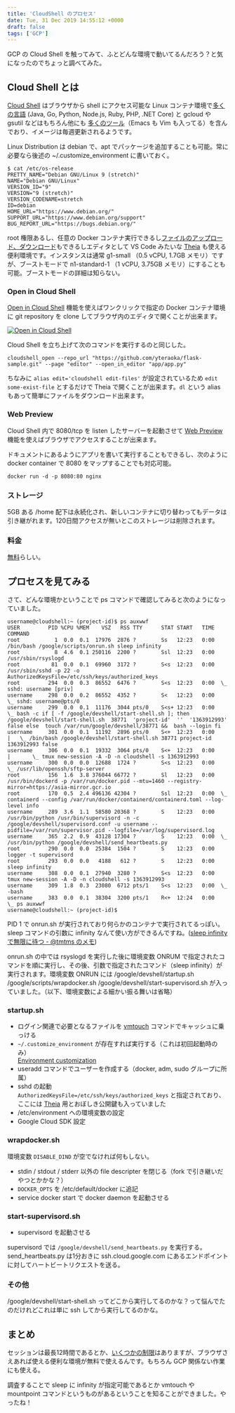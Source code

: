 ```yaml
---
title: 'CloudShell のプロセス'
date: Tue, 31 Dec 2019 14:55:12 +0000
draft: false
tags: ['GCP']
---
```


GCP の Cloud Shell を触ってみて、ふとどんな環境で動いてるんだろう？と気になったのでちょっと調べてみた。

Cloud Shell とは
--------------

[Cloud Shell](https://cloud.google.com/shell/) はブラウザから shell にアクセス可能な Linux コンテナ環境で[多くの言語](https://cloud.google.com/shell/docs/how-cloud-shell-works#language_support) (Java, Go, Python, Node.js, Ruby, PHP, .NET Core) と gcloud や gsutil などはもちろん他にも [多くのツール](https://cloud.google.com/shell/docs/how-cloud-shell-works#tools)（Emacs も Vim も入ってる）を含んでおり、イメージは毎週更新されるようです。

Linux Distribution は debian で、apt でパッケージを追加することも可能。常に必要なら後述の ~/.customize\_environment に書いておく。

```
$ cat /etc/os-release
PRETTY_NAME="Debian GNU/Linux 9 (stretch)"
NAME="Debian GNU/Linux"
VERSION_ID="9"
VERSION="9 (stretch)"
VERSION_CODENAME=stretch
ID=debian
HOME_URL="https://www.debian.org/"
SUPPORT_URL="https://www.debian.org/support"
BUG_REPORT_URL="https://bugs.debian.org/"
```

root 権限あるし、任意の Docker コンテナ実行できるし[ファイルのアップロード、ダウンロード](https://cloud.google.com/shell/docs/uploading-and-downloading-files)もできるしエディタとして VS Code みたいな [Theia](https://theia-ide.org/) も使える便利環境です。インスタンスは通常 g1-small （0.5 vCPU, 1.7GB メモリ）ですが、ブーストモードで n1-standard-1 （1 vCPU, 3.75GB メモリ）にすることも可能。ブーストモードの詳細は知らない。

### Open in Cloud Shell

[Open in Cloud Shell](https://cloud.google.com/shell/docs/open-in-cloud-shell) 機能を使えばワンクリックで指定の Docker コンテナ環境に git repository を clone してブラウザ内のエディタで開くことが出来ます。

[![Open in Cloud Shell](https://gstatic.com/cloudssh/images/open-btn.svg)](https://ssh.cloud.google.com/cloudshell/editor?cloudshell_git_repo=https%3A%2F%2Fgithub.com%2Fyteraoka%2Fflask-sample.git&cloudshell_open_in_editor=app%2Fapp.py)

Cloud Shell を立ち上げて次のコマンドを実行するのと同じした。

```
cloudshell_open --repo_url "https://github.com/yteraoka/flask-sample.git" --page "editor" --open_in_editor "app/app.py"
```

ちなみに `alias edit='cloudshell edit-files'` が設定されているため `edit some-exist-file` とするだけで Theia で開くことが出来ます。`dl` という alias もあって簡単にファイルをダウンロード出来ます。

### Web Preview

Cloud Shell 内で 8080/tcp を listen したサーバーを起動させて [Web Preview](https://cloud.google.com/shell/docs/using-web-preview) 機能を使えばブラウザでアクセスすることが出来ます。

ドキュメントにあるようにアプリを書いて実行することもできるし、次のように docker container で 8080 をマップすることでも対応可能。

```
docker run -d -p 8080:80 nginx
```

### ストレージ

5GB ある /home 配下は永続化され、新しいコンテナに切り替わってもデータは引き継がれます。120日間アクセスが無いとこのストレージは削除されます。

### 料金

[無料](https://cloud.google.com/shell/pricing)らしい。

プロセスを見てみる
---------

さて、どんな環境かということで ps コマンドで確認してみると次のようになっていました。

```
username@cloudshell:~ (project-id)$ ps auxwwf
USER         PID %CPU %MEM    VSZ   RSS TTY      STAT START   TIME COMMAND
root           1  0.0  0.1  17976  2876 ?        Ss   12:23   0:00 /bin/bash /google/scripts/onrun.sh sleep infinity
root           8  4.6  0.1 250116  2200 ?        Ssl  12:23   0:00 /usr/sbin/rsyslogd
root          81  0.0  0.1  69960  3172 ?        S<s  12:23   0:00 /usr/sbin/sshd -p 22 -o AuthorizedKeysFile=/etc/ssh/keys/authorized_keys
root         294  0.0  0.3  86552  6476 ?        S<s  12:23   0:00  \_ sshd: username [priv]
username     298  0.0  0.2  86552  4352 ?        S<   12:23   0:00      \_ sshd: username@pts/0
username     299  0.0  0.1  11176  3044 pts/0    S<s+ 12:23   0:00          \_ bash -c if [ -f /google/devshell/start-shell.sh ]; then   /google/devshell/start-shell.sh  38771  'project-id'  ''  '1363912993'  false else  touch /var/run/google/devshell/38771 &&  bash --login fi
username     301  0.0  0.1  11192  2896 pts/0    S<+  12:23   0:00          |   \_ /bin/bash /google/devshell/start-shell.sh 38771 project-id  1363912993 false
username     306  0.0  0.1  19332  3064 pts/0    S<+  12:23   0:00          |       \_ tmux new-session -A -D -n cloudshell -s 1363912993
username     300  0.0  0.0  12688  1724 ?        S<s  12:23   0:00          \_ /usr/lib/openssh/sftp-server
root         156  1.6  3.8 376044 66772 ?        Sl   12:23   0:00 /usr/bin/dockerd -p /var/run/docker.pid --mtu=1460 --registry-mirror=https://asia-mirror.gcr.io
root         170  0.5  2.4 496136 42304 ?        Ssl  12:23   0:00  \_ containerd --config /var/run/docker/containerd/containerd.toml --log-level info
username     289  3.6  1.1  58580 20368 ?        S    12:23   0:00 /usr/bin/python /usr/bin/supervisord -n -c /google/devshell/supervisord.conf -u username --pidfile=/var/run/supervisor.pid --logfile=/var/log/supervisord.log
username     365  2.2  0.9  43128 17304 ?        S    12:23   0:00  \_ /usr/bin/python /google/devshell/send_heartbeats.py
root         290  0.0  0.0  25384  1504 ?        S    12:23   0:00 logger -t supervisord
root         293  0.0  0.0   4188   612 ?        S    12:23   0:00 sleep infinity
username     308  0.0  0.1  27940  3280 ?        S<s  12:23   0:00 tmux new-session -A -D -n cloudshell -s 1363912993
username     309  1.8  0.3  23080  6712 pts/1    S<s  12:23   0:00  \_ -bash
username     383  0.0  0.1  38304  3200 pts/1    R<+  12:24   0:00      \_ ps auxwwf
username@cloudshell:~ (project-id)$
```

PID 1 で onrun.sh が実行されており何らかのコンテナで実行されてるっぽい。sleep コマンドの引数に infinity なんて使い方ができるんですね。([sleep infinity で無限に待つ - @tmtms のメモ](https://tmtms.hatenablog.com/entry/201909/sleep-infinity))

onrun.sh の中では rsyslogd を実行した後に環境変数 ONRUM で指定されたコマンドを順に実行し、その後、引数で指定されたコマンド（sleep infinity）が実行されます。環境変数 ONRUN には /google/devshell/startup.sh /google/scripts/wrapdocker.sh /google/devshell/start-supervisord.sh が入っていました。（以下、環境変数による細かい振る舞いは省略）

### startup.sh

*   ログイン関連で必要となるファイルを [vmtouch](https://hoytech.com/vmtouch/) コマンドでキャッシュに乗っける
*   `~/.customize_environment` が存在すれば実行する（これは初回起動時のみ）  
    [Environment customization](https://cloud.google.com/shell/docs/configuring-cloud-shell#environment_customization)
*   useradd コマンドでユーザーを作成する（docker, adm, sudo グループに所属）
*   sshd の起動  
    `AuthorizedKeysFile=/etc/ssh/keys/authorized_keys` と指定されており、ここには [Theia](https://theia-ide.org/) 用とおぼしき公開鍵も入っていました
*   /etc/environment への環境変数の設定
*   Google Cloud SDK 設定

### wrapdocker.sh

環境変数 `DISABLE_DIND` が空でなければ何もしない。

*   stdin / stdout / stderr 以外の file descripter を閉じる（fork で引き継いだやつとかかな？）
*   `DOCKER_OPTS` を /etc/default/docker に追記
*   service docker start で docker daemon を起動させる

### start-supervisord.sh

*   supervisord を起動させる

supervisord では `/google/devshell/send_heartbeats.py` を実行する。send\_heartbeats.py は1分おきに ssh.cloud.google.com にあるエンドポイントに対してハートビートリクエストを送る。

### その他

/google/devshell/start-shell.sh ってどこから実行してるのかな？って悩んでたのだけれどこれは単に ssh してから実行してるのかな。

まとめ
---

セッションは最長12時間であるとか、[いくつかの制限](https://cloud.google.com/shell/docs/limitations)はありますが、ブラウザさえあれば使える便利な環境が無料で使えるんです。もちろん GCP 関係ない作業にも使える。

調査することで sleep に infinity が指定可能であるとか vmtouch や mountpoint コマンドというものがあるということを知ることができました。やったね！
